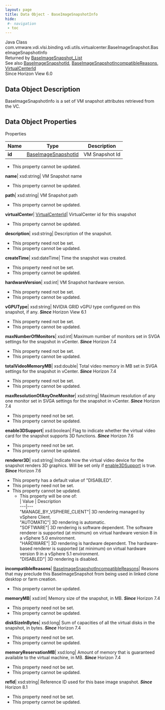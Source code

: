 ```yaml
---
layout: page
title: Data Object - BaseImageSnapshotInfo
hide:
 #- navigation
 - toc
---
```






Java Class
    com.vmware.vdi.vlsi.binding.vdi.utils.virtualcenter.BaseImageSnapshot.BaseImageSnapshotInfo  
Returned by
     [BaseImageSnapshot_List](vdi.utils.virtualcenter.BaseImageSnapshot.md#list)  
See also
     [BaseImageSnapshotId](vdi.entity.BaseImageSnapshotId.md), [BaseImageSnapshotIncompatibleReasons](vdi.utils.virtualcenter.BaseImageSnapshot.BaseImageSnapshotIncompatibleReasons.md), [VirtualCenterId](vdi.entity.VirtualCenterId.md)  
Since 
    Horizon View 6.0

## Data Object Description 

BaseImageSnapshotInfo is a set of VM snapshot attributes retrieved from the VC. 

## Data Object Properties

Properties

Name |  Type |  Description   
---|---|---  
**id**| [BaseImageSnapshotId](vdi.entity.BaseImageSnapshotId.md)|  VM Snapshot Id   


* This property cannot be updated.

  
**name**|  xsd:string|  VM Snapshot name   


* This property cannot be updated.

  
**path**|  xsd:string|  VM Snapshot path   


* This property cannot be updated.

  
**virtualCenter**| [VirtualCenterId](vdi.entity.VirtualCenterId.md)|  VirtualCenter id for this snapshot   


* This property cannot be updated.

  
**description**|  xsd:string|  Description of the snapshot.   


* This property need not be set.
* This property cannot be updated.

  
**createTime**|  xsd:dateTime|  Time the snapshot was created.   


* This property need not be set.
* This property cannot be updated.

  
**hardwareVersion**|  xsd:int|  VM Snapshot hardware version.   


* This property need not be set.
* This property cannot be updated.

  
**vGPUType**|  xsd:string|  NVIDIA GRID vGPU type configured on this snapshot, if any.  **_Since_** Horizon View 6.1  


* This property need not be set.
* This property cannot be updated.

  
**maxNumberOfMonitors**|  xsd:int|  Maximum number of monitors set in SVGA settings for the snapshot in vCenter.  **_Since_** Horizon 7.4  


* This property need not be set.
* This property cannot be updated.

  
**totalVideoMemoryMB**|  xsd:double|  Total video memory in MB set in SVGA settings for the snapshot in vCenter.  **_Since_** Horizon 7.4  


* This property need not be set.
* This property cannot be updated.

  
**maxResolutionOfAnyOneMonitor**|  xsd:string|  Maximum resolution of any one monitor set in SVGA settings for the snapshot in vCenter.  **_Since_** Horizon 7.4  


* This property need not be set.
* This property cannot be updated.

  
**enable3DSupport**|  xsd:boolean|  Flag to indicate whether the virtual video card for the snapshot supports 3D functions.  **_Since_** Horizon 7.6  


* This property need not be set.
* This property cannot be updated.

  
**renderer3D**|  xsd:string|  Indicate how the virtual video device for the snapshot renders 3D graphics. Will be set only if [enable3DSupport](vdi.utils.virtualcenter.BaseImageSnapshot.BaseImageSnapshotInfo.md#enable3DSupport) is true.  **_Since_** Horizon 7.6  


  * This property has a default value of "DISABLED".
* This property need not be set.
* This property cannot be updated.
  * This property will be one of:  
|  Value |  Description   
---|---  
"MANAGE_BY_VSPHERE_CLIENT"| 3D rendering managed by vSphere Client.  
"AUTOMATIC"| 3D rendering is automatic.  
"SOFTWARE"| 3D rendering is software dependent. The software renderer is supported (at minimum) on virtual hardware version 8 in a vSphere 5.0 environment.  
"HARDWARE"| 3D rendering is hardware dependent. The hardware-based renderer is supported (at minimum) on virtual hardware version 9 in a vSphere 5.1 environment.  
"DISABLED"| 3D rendering is disabled.  

  
**incompatibleReasons**| [BaseImageSnapshotIncompatibleReasons](vdi.utils.virtualcenter.BaseImageSnapshot.BaseImageSnapshotIncompatibleReasons.md)|  Reasons that may preclude this BaseImageSnapshot from being used in linked clone desktop or farm creation.   


* This property cannot be updated.

  
**memoryMB**|  xsd:int|  Memory size of the snapshot, in MB.  **_Since_** Horizon 7.4  


* This property need not be set.
* This property cannot be updated.

  
**diskSizeInBytes**|  xsd:long|  Sum of capacities of all the virtual disks in the snapshot, in bytes.  **_Since_** Horizon 7.4  


* This property need not be set.
* This property cannot be updated.

  
**memoryReservationMB**|  xsd:long|  Amount of memory that is guaranteed available to the virtual machine, in MB.  **_Since_** Horizon 7.4  


* This property need not be set.
* This property cannot be updated.

  
**refId**|  xsd:string|  Reference ID used for this base image snapshot.  **_Since_** Horizon 8.1  


* This property need not be set.
* This property cannot be updated.

  
  
  
  
  
  

